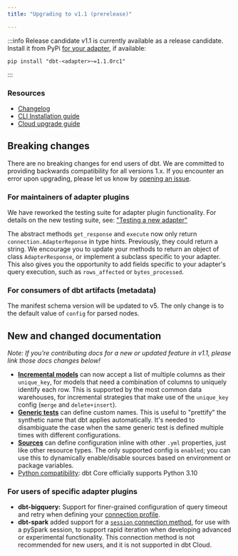 ```yaml
---
title: "Upgrading to v1.1 (prerelease)"

---
```


:::info Release candidate
v1.1 is currently available as a release candidate. Install it from PyPi [for your adapter](available-adapters), if available:
```
pip install "dbt-<adapter>~=1.1.0rc1"
```
:::

### Resources

- [Changelog](https://github.com/dbt-labs/dbt-core/blob/HEAD/CHANGELOG.md)
- [CLI Installation guide](/dbt-cli/install/overview)
- [Cloud upgrade guide](/docs/dbt-cloud/cloud-configuring-dbt-cloud/cloud-choosing-a-dbt-version)

## Breaking changes

There are no breaking changes for end users of dbt. We are committed to providing backwards compatibility for all versions 1.x. If you encounter an error upon upgrading, please let us know by [opening an issue](https://github.com/dbt-labs/dbt-core/issues/new).

### For maintainers of adapter plugins

We have reworked the testing suite for adapter plugin functionality. For details on the new testing suite, see: ["Testing a new adapter"](testing-a-new-adapter)

The abstract methods `get_response` and `execute` now only return `connection.AdapterReponse` in type hints. Previously, they could return a string. We encourage you to update your methods to return an object of class `AdapterResponse`, or implement a subclass specific to your adapter. This also gives you the opportunity to add fields specific to your adapter's query execution, such as `rows_affected` or `bytes_processed`.

### For consumers of dbt artifacts (metadata)

The manifest schema version will be updated to v5. The only change is to the default value of `config` for parsed nodes.

## New and changed documentation

_Note: If you're contributing docs for a new or updated feature in v1.1, please link those docs changes below!_

- [**Incremental models**](configuring-incremental-models) can now accept a list of multiple columns as their `unique_key`, for models that need a combination of columns to uniquely identify each row. This is supported by the most common data warehouses, for incremental strategies that make use of the `unique_key` config (`merge` and `delete+insert`).
- [**Generic tests**](resource-properties/tests) can define custom names. This is useful to "prettify" the synthetic name that dbt applies automatically. It's needed to disambiguate the case when the same generic test is defined multiple times with different configurations.
- [**Sources**](source-properties) can define configuration inline with other `.yml` properties, just like other resource types. The only supported config is `enabled`; you can use this to dynamically enable/disable sources based on environment or package variables.
- [Python compatibility](install-python-compatibility): dbt Core officially supports Python 3.10

### For users of specific adapter plugins

- **dbt-bigquery:** Support for finer-grained configuration of query timeout and retry when defining your [connection profile](bigquery-profile).
- **dbt-spark** added support for a [`session` connection method](spark-profile#session), for use with a pySpark session, to support rapid iteration when developing advanced or experimental functionality. This connection method is not recommended for new users, and it is not supported in dbt Cloud.
